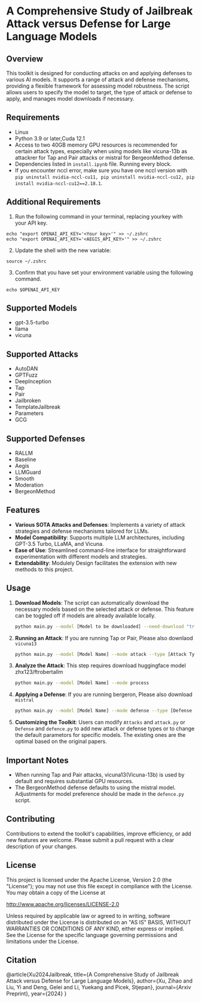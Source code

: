 # A Comprehensive Study of Jailbreak Attack versus Defense for Large Language Models

## Overview

This toolkit is designed for conducting attacks on and applying defenses to various AI models. It supports a range of attack and defense mechanisms, providing a flexible framework for assessing model robustness. The script allows users to specify the model to target, the type of attack or defense to apply, and manages model downloads if necessary.

## Requirements

- Linux
- Python 3.9 or later,Cuda 12.1
- Access to two 40GB memory GPU resources is recommended for certain attack types, especially when using models like vicuna-13b as attackrer for Tap and Pair attacks or mistral for BergeonMethod defense.
- Dependencies listed in `install.ipynb` file. Running every block.
- If you encounter nccl error, make sure you have one nccl version with `pip uninstall nvidia-nccl-cu11, pip uninstall nvidia-nccl-cu12, pip install nvidia-nccl-cu12==2.18.1`.

## Additional Requirements
1. Run the following command in your terminal, replacing yourkey with your API key. 

```
echo "export OPENAI_API_KEY='<Your key>'" >> ~/.zshrc
echo "export OPENAI_API_KEY='<AEGIS_API_KEY>'" >> ~/.zshrc
```

2. Update the shell with the new variable:
```
source ~/.zshrc

```
3. Confirm that you have set your environment variable using the following command. 

```
echo $OPENAI_API_KEY
```
## Supported Models

- gpt-3.5-turbo
- llama
- vicuna

## Supported Attacks

- AutoDAN
- GPTFuzz
- DeepInception
- Tap
- Pair
- Jailbroken
- TemplateJailbreak
- Parameters
- GCG

## Supported Defenses

- RALLM
- Baseline
- Aegis
- LLMGuard
- Smooth
- Moderation
- BergeonMethod

## Features

- **Various SOTA Attacks and Defenses**: Implements a variety of attack strategies and defense mechanisms tailored for LLMs.
- **Model Compatibility**: Supports multiple LLM architectures, including GPT-3.5 Turbo, LLaMA, and Vicuna.
- **Ease of Use**: Streamlined command-line interface for straightforward experimentation with different models and strategies.
- **Extendability**: Modulely Design facilitates the extension with new methods to this project.


## Usage

1. **Download Models**: The script can automatically download the necessary models based on the selected attack or defense. This feature can be toggled off if models are already available locally.

    ```bash
    python main.py --model [Model to be downloaded] --need-download "true"
    ```

2. **Running an Attack**:
    If you are running Tap or Pair, Please also downlaod `vicuna13`
    
    ```bash
    python main.py --model [Model Name] --mode attack --type [Attack Type] 
    ```

3. **Analyze the Attack**:
    This step requires download huggingface model zhx123/ftrobertallm
    ```bash
    python main.py --model [Model Name] --mode process
    ```

4. **Applying a Defense**:
    If you are running bergeron, Please also download `mistral`
    ```bash
    python main.py --model [Model Name] --mode defense --type [Defense Type]
    ```

5. **Customizing the Toolkit**: Users can modify `Attacks` and `attack.py` or `Defense` and `defence.py` to add new attack or defense types or to change the default parametors for specific models. The existing ones are the optimal based on the original papers.

## Important Notes

- When running Tap and Pair attacks, vicuna13(Vicuna-13b) is used by default and requires substantial GPU resources.
- The BergeonMethod defense defaults to using the mistral model. Adjustments for model preference should be made in the `defence.py` script.

## Contributing

Contributions to extend the toolkit's capabilities, improve efficiency, or add new features are welcome. Please submit a pull request with a clear description of your changes.

## License

This project is licensed under the Apache License, Version 2.0 (the "License"); you may not use this file except in compliance with the License. You may obtain a copy of the License at

http://www.apache.org/licenses/LICENSE-2.0

Unless required by applicable law or agreed to in writing, software distributed under the License is distributed on an "AS IS" BASIS, WITHOUT WARRANTIES OR CONDITIONS OF ANY KIND, either express or implied. See the License for the specific language governing permissions and limitations under the License.

## Citation
@article{Xu2024Jailbreak,
  title={A Comprehensive Study of Jailbreak Attack versus Defense for Large Language Models},
  author={Xu, Zihao and Liu, Yi and Deng, Gelei and Li, Yuekang and Picek, Stjepan},
  journal={Arxiv Preprint},
  year={2024}
}
